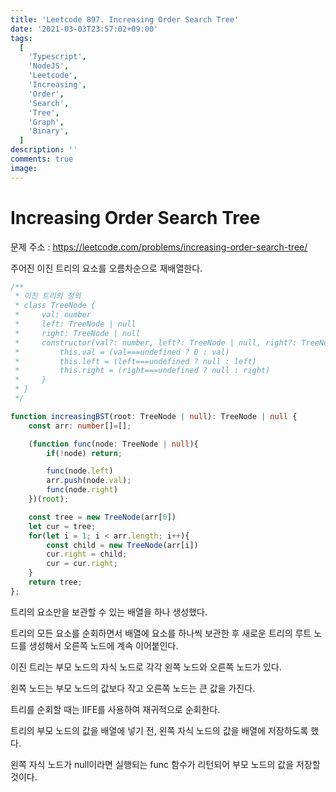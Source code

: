 ```yaml
---
title: 'Leetcode 897. Increasing Order Search Tree'
date: '2021-03-03T23:57:02+09:00'
tags:
  [
    'Typescript',
    'NodeJS',
    'Leetcode',
    'Increasing',
    'Order',
    'Search',
    'Tree',
    'Graph',
    'Binary',
  ]
description: ''
comments: true
image:
---
```


# Increasing Order Search Tree

문제 주소 : <https://leetcode.com/problems/increasing-order-search-tree/>

주어진 이진 트리의 요소를 오름차순으로 재배열한다.

```Typescript
/**
 * 이진 트리의 정의
 * class TreeNode {
 *     val: number
 *     left: TreeNode | null
 *     right: TreeNode | null
 *     constructor(val?: number, left?: TreeNode | null, right?: TreeNode | null) {
 *         this.val = (val===undefined ? 0 : val)
 *         this.left = (left===undefined ? null : left)
 *         this.right = (right===undefined ? null : right)
 *     }
 * }
 */

function increasingBST(root: TreeNode | null): TreeNode | null {
    const arr: number[]=[];

    (function func(node: TreeNode | null){
        if(!node) return;

        func(node.left)
        arr.push(node.val);
        func(node.right)
    })(root);

    const tree = new TreeNode(arr[0])
    let cur = tree;
    for(let i = 1; i < arr.length; i++){
        const child = new TreeNode(arr[i])
        cur.right = child;
        cur = cur.right;
    }
    return tree;
};
```

트리의 요소만을 보관할 수 있는 배열을 하나 생성했다.

트리의 모든 요소를 순회하면서 배열에 요소를 하나씩 보관한 후 새로운 트리의 루트 노드를 생성해서 오른쪽 노드에 계속 이어붙인다.

이진 트리는 부모 노드의 자식 노드로 각각 왼쪽 노드와 오른쪽 노드가 있다.

왼쪽 노드는 부모 노드의 값보다 작고 오른쪽 노드는 큰 값을 가진다.

트리를 순회할 때는 IIFE를 사용하여 재귀적으로 순회한다.

트리의 부모 노드의 값을 배열에 넣기 전, 왼쪽 자식 노드의 값을 배열에 저장하도록 했다.

왼쪽 자식 노드가 null이라면 실행되는 func 함수가 리턴되어 부모 노드의 값을 저장할 것이다.
